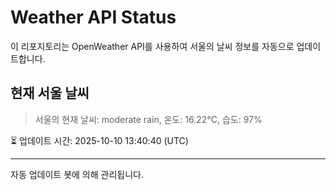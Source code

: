 
# Weather API Status

이 리포지토리는 OpenWeather API를 사용하여 서울의 날씨 정보를 자동으로 업데이트합니다.

## 현재 서울 날씨
> 서울의 현재 날씨: moderate rain, 온도: 16.22°C, 습도: 97%

⏳ 업데이트 시간: 2025-10-10 13:40:40 (UTC)

---
자동 업데이트 봇에 의해 관리됩니다.
